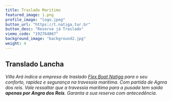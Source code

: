 ```yaml
---
title: Traslado Maritimo
featured_image: 1.png
profile_image: "logo.jpeg"
button_url: "https://t.natiga.tur.br"
button_desc: "Reserve já Traslado"
viemo_code: "192764867"
background_image: "background2.jpg"
weight: 4
---
```


## Translado Lancha

*Villa Ará indica a empresa de traslado [Flex Boat Natiga](https://natiga.tur.br/compra-de-passagens/) para o seu conforto, rapidez e segurança na travessia maritima. Com partida de Agnra dos reis. Vale ressaltar que a travessia maritima para a pusada tem saida **apenas por Angra dos Reis**. Garanta a sua reserva com antecedência.*